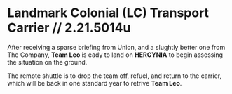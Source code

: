 # Landmark Colonial (LC) Transport Carrier // 2.21.5014u
After receiving a sparse briefing from Union, and a slughtly better one from The Company, **Team Leo** is eady to land on **HERCYNIA** to begin assessing the situation on the ground.

The remote shuttle is to drop the team off, refuel, and return to the carrier, which will be back in one standard year to retrive **Team Leo**.